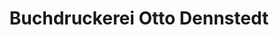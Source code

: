 ---
title: "Buchdruckerei Otto Dennstedt"
url: /dannenberg/buchdruckerei-otto-dennstedt/
shop: Bücher
---